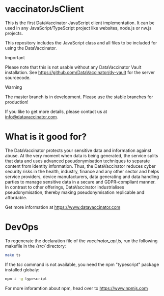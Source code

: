 # vaccinatorJsClient
This is the first DataVaccinator JavaScript client implementation. It can be used in any JavaScript/TypeScript project like websites, node.js or nw.js projects.

This repository includes the JavaScript class and all files to be included for using the DataVaccinator.

> [!IMPORTANT]  
> Please note that this is not usable without any DataVaccinator Vault installation. See https://github.com/DataVaccinator/dv-vault for the server sourcecode.

> [!WARNING]  
> The master branch is in development. Please use the stable branches for production!

If you like to get more details, please contact us at info@datavaccinator.com.

# What is it good for?

The DataVaccinator protects your sensitive data and information against abuse. At the very moment when data is being generated, the service splits that data and uses advanced pseudonymisation techniques to separate content from identity information. Thus, the DataVaccinator reduces cyber security risks in the health, industry, finance and any other sector and helps service providers, device manufacturers, data generating and data handling parties to manage sensitive data in a secure and GDPR-compliant manner. In contrast to other offerings, DataVaccinator industrialises pseudonymisation, thereby making pseudonymisation replicable and affordable.

Get more information at <https://www.datavaccinator.com>

# DevOps

To regenerate the declaration file of the _vaccinator_api.js_, run the following makefile in the _/src/_ directory:
```sh
make ts
```

If the _tsc_ command is not available, you need the npm "typescript" package installed globaly:
```sh
npm i -g typescript
```
For more inforamtion about npm, head over to https://www.npmjs.com
